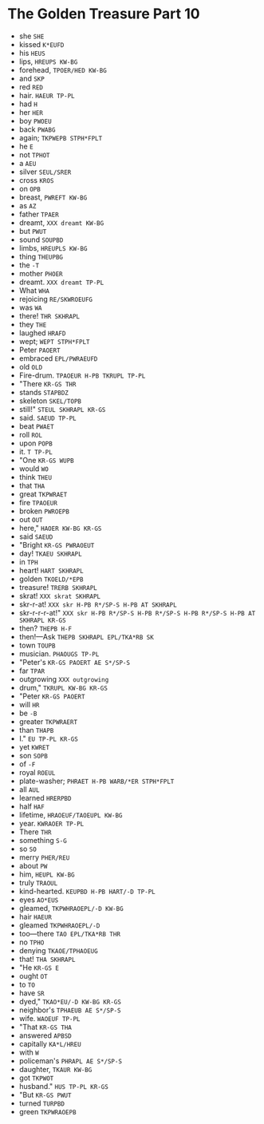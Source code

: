 # The Golden Treasure Part 10

* she `SHE`
* kissed `K*EUFD`
* his `HEUS`
* lips, `HREUPS KW-BG`
* forehead, `TPOER/HED KW-BG`
* and `SKP`
* red `RED`
* hair. `HAEUR TP-PL`
* had `H`
* her `HER`
* boy `PWOEU`
* back `PWABG`
* again; `TKPWEPB STPH*FPLT`
* he `E`
* not `TPHOT`
* a `AEU`
* silver `SEUL/SRER`
* cross `KROS`
* on `OPB`
* breast, `PWREFT KW-BG`
* as `AZ`
* father `TPAER`
* dreamt, `XXX dreamt KW-BG`
* but `PWUT`
* sound `SOUPBD`
* limbs, `HREUPLS KW-BG`
* thing `THEUPBG`
* the `-T`
* mother `PHOER`
* dreamt. `XXX dreamt TP-PL`
* What `WHA`
* rejoicing `RE/SKWROEUFG`
* was `WA`
* there! `THR SKHRAPL`
* they `THE`
* laughed `HRAFD`
* wept; `WEPT STPH*FPLT`
* Peter `PAOERT`
* embraced `EPL/PWRAEUFD`
* old `OLD`
* Fire-drum. `TPAOEUR H-PB TKRUPL TP-PL`
* "There `KR-GS THR`
* stands `STAPBDZ`
* skeleton `SKEL/TOPB`
* still!" `STEUL SKHRAPL KR-GS`
* said. `SAEUD TP-PL`
* beat `PWAET`
* roll `ROL`
* upon `POPB`
* it. `T TP-PL`
* "One `KR-GS WUPB`
* would `WO`
* think `THEU`
* that `THA`
* great `TKPWRAET`
* fire `TPAOEUR`
* broken `PWROEPB`
* out `OUT`
* here," `HAOER KW-BG KR-GS`
* said `SAEUD`
* "Bright `KR-GS PWRAOEUT`
* day! `TKAEU SKHRAPL`
* in `TPH`
* heart! `HART SKHRAPL`
* golden `TKOELD/*EPB`
* treasure! `TRERB SKHRAPL`
* skrat! `XXX skrat SKHRAPL`
* skr-r-at! `XXX skr H-PB R*/SP-S H-PB AT SKHRAPL`
* skr-r-r-r-at!" `XXX skr H-PB R*/SP-S H-PB R*/SP-S H-PB R*/SP-S H-PB AT SKHRAPL KR-GS`
* then? `THEPB H-F`
* then!—Ask `THEPB SKHRAPL EPL/TKA*RB SK`
* town `TOUPB`
* musician. `PHAOUGS TP-PL`
* "Peter's `KR-GS PAOERT AE S*/SP-S`
* far `TPAR`
* outgrowing `XXX outgrowing`
* drum," `TKRUPL KW-BG KR-GS`
* "Peter `KR-GS PAOERT`
* will `HR`
* be `-B`
* greater `TKPWRAERT`
* than `THAPB`
* I." `EU TP-PL KR-GS`
* yet `KWRET`
* son `SOPB`
* of `-F`
* royal `ROEUL`
* plate-washer; `PHRAET H-PB WARB/*ER STPH*FPLT`
* all `AUL`
* learned `HRERPBD`
* half `HAF`
* lifetime, `HRAOEUF/TAOEUPL KW-BG`
* year. `KWRAOER TP-PL`
* There `THR`
* something `S-G`
* so `SO`
* merry `PHER/REU`
* about `PW`
* him, `HEUPL KW-BG`
* truly `TRAOUL`
* kind-hearted. `KEUPBD H-PB HART/-D TP-PL`
* eyes `AO*EUS`
* gleamed, `TKPWHRAOEPL/-D KW-BG`
* hair `HAEUR`
* gleamed `TKPWHRAOEPL/-D`
* too—there `TAO EPL/TKA*RB THR`
* no `TPHO`
* denying `TKAOE/TPHAOEUG`
* that! `THA SKHRAPL`
* "He `KR-GS E`
* ought `OT`
* to `TO`
* have `SR`
* dyed," `TKAO*EU/-D KW-BG KR-GS`
* neighbor's `TPHAEUB AE S*/SP-S`
* wife. `WAOEUF TP-PL`
* "That `KR-GS THA`
* answered `APBSD`
* capitally `KA*L/HREU`
* with `W`
* policeman's `PHRAPL AE S*/SP-S`
* daughter, `TKAUR KW-BG`
* got `TKPWOT`
* husband." `HUS TP-PL KR-GS`
* "But `KR-GS PWUT`
* turned `TURPBD`
* green `TKPWRAOEPB`
